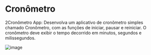 # Cronômetro

2Cronômetro App:
Desenvolva um aplicativo de
cronômetro simples chamado
Cronômetro, com as funções
de iniciar, pausar e reiniciar. O
cronômetro deve exibir o
tempo decorrido em minutos,
segundos e milissegundos.

![image](https://github.com/user-attachments/assets/860c3754-9594-4b0c-b5ab-e34c79feccf1)
